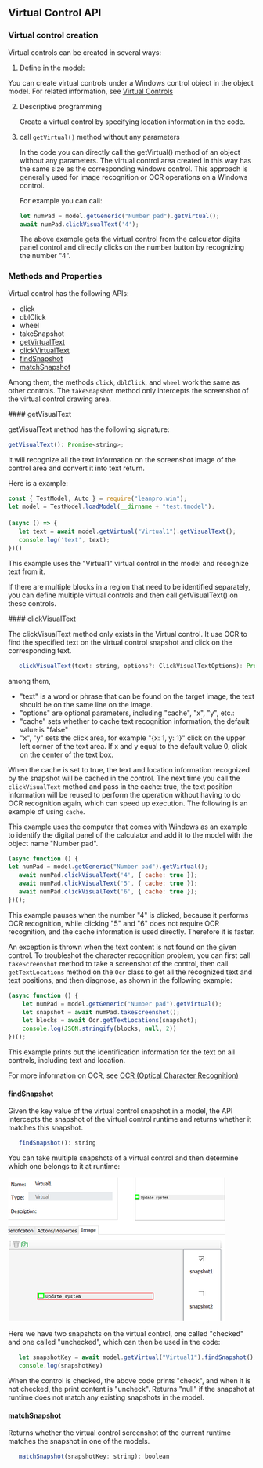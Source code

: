 
## Virtual Control API

### Virtual control creation

Virtual controls can be created in several ways:

1. Define in the model:

You can create virtual controls under a Windows control object in the object model. For related information, see [Virtual Controls](/model_mgr/virtual_control.md)
   
2. Descriptive programming

   Create a virtual control by specifying location information in the code.
   
3. call `getVirtual()` method without any parameters

   In the code you can directly call the getVirtual() method of an object without any parameters. The virtual control area created in this way has the same size as the corresponding windows control. This approach is generally used for image recognition or OCR operations on a Windows control.
   
   For example you can call:
   ```javascript
   let numPad = model.getGeneric("Number pad").getVirtual();
   await numPad.clickVisualText('4');
   ```
   
   The above example gets the virtual control from the calculator digits panel control and directly clicks on the number button by recognizing the number "4".

### Methods and Properties

Virtual control has the following APIs:
* click
* dblClick
* wheel
* takeSnapshot
* [getVirtualText](#getVirtualText)
* [clickVirtualText](#clickVirtualText)
* [findSnapshot](#findSnapshot)
* [matchSnapshot](#matchSnapshot)

Among them, the methods `click`, `dblClick`, and `wheel` work the same as other controls. The `takeSnapshot` method only intercepts the screenshot of the virtual control drawing area.

<a id="getVisualText" />
#### getVisualText 

getVisualText method has the following signature:

```javascript
getVisualText(): Promise<string>;
```

It will recognize all the text information on the screenshot image of the control area and convert it into text return.

Here is a example:

```javascript
const { TestModel, Auto } = require("leanpro.win");
let model = TestModel.loadModel(__dirname + "test.tmodel");

(async () => {
   let text = await model.getVirtual("Virtual1").getVisualText();
   console.log('text', text);
})()
```

This example uses the "Virtual1" virtual control in the model and recognize text from it.

If there are multiple blocks in a region that need to be identified separately, you can define multiple virtual controls and then call getVisualText() on these controls.

<a id="clickVisualText" />
#### clickVisualText

The clickVisualText method only exists in the Virtual control. It use OCR to find the specified text on the virtual control snapshot and click on the corresponding text.

```javascript
   clickVisualText(text: string, options?: ClickVisualTextOptions): Promise<void>;
```

among them,
* "text" is a word or phrase that can be found on the target image, the text should be on the same line on the image.
* "options" are optional parameters, including "cache", "x", "y", etc.:
* "cache" sets whether to cache text recognition information, the default value is "false"
* "x", "y" sets the click area, for example "{x: 1, y: 1}" click on the upper left corner of the text area. If x and y equal to the default value 0, click on the center of the text box.

When the cache is set to true, the text and location information recognized by the snapshot will be cached in the control. The next time you call the `clickVisualText` method and pass in the cache: true, the text position information will be reused to perform the operation without having to do OCR recognition again, which can speed up execution. The following is an example of using `cache`.

This example uses the computer that comes with Windows as an example to identify the digital panel of the calculator and add it to the model with the object name "Number pad".

```javascript
(async function () {
let numPad = model.getGeneric("Number pad").getVirtual();
   await numPad.clickVisualText('4', { cache: true });
   await numPad.clickVisualText('5', { cache: true });
   await numPad.clickVisualText('6', { cache: true });
})();
```
This example pauses when the number "4" is clicked, because it performs OCR recognition, while clicking "5" and "6" does not require OCR recognition, and the cache information is used directly. Therefore it is faster.

An exception is thrown when the text content is not found on the given control. To troubleshot the character recognition problem, you can first call `takeScreenshot` method to take a screenshot of the control, then call `getTextLocations` method on the `Ocr` class to get all the recognized text and text positions, and then diagnose, as shown in the following example:

```javascript
(async function () {
    let numPad = model.getGeneric("Number pad").getVirtual();
    let snapshot = await numPad.takeScreenshot();
    let blocks = await Ocr.getTextLocations(snapshot);
    console.log(JSON.stringify(blocks, null, 2))
})();
```

This example prints out the identification information for the text on all controls, including text and location.

For more information on OCR, see [OCR (Optical Character Recognition)](ocr.md)

#### findSnapshot

Given the key value of the virtual control snapshot in a model, the API intercepts the snapshot of the virtual control runtime and returns whether it matches this snapshot.

```javascript
   findSnapshot(): string
```
You can take multiple snapshots of a virtual control and then determine which one belongs to it at runtime:

 ![](assets/virtual_snapshot.png)

Here we have two snapshots on the virtual control, one called "checked" and one called "unchecked", which can then be used in the code:

```javascript
   let snapshotKey = await model.getVirtual("Virtual1").findSnapshot();
   console.log(snapshotKey)
```

When the control is checked, the above code prints "check", and when it is not checked, the print content is "uncheck". Returns "null" if the snapshot at runtime does not match any existing snapshots in the model.

#### matchSnapshot

Returns whether the virtual control screenshot of the current runtime matches the snapshot in one of the models.

```javascript
   matchSnapshot(snapshotKey: string): boolean
```
